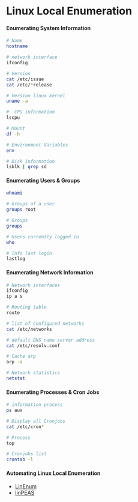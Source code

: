 # Linux Local Enumeration
#### Enumerating System Information
````bash
# Name
hostname

# network interface
ifconfig

# Version
cat /etc/issue
cat /etc/*release

# Version linux kernel
uname -a

#  CPU information
lscpu

# Mount
df -h

# Environment Variables
env

# Disk information
lsblk | grep sd
````
#### Enumerating Users & Groups
````bash
whoami

# Groups of a user
groups root

# Groups 
groups

# Users currently logged in
who

# Info last login
lastlog
````
#### Enumerating Network Information
````bash
# Network interfaces
ifconfig
ip a s

# Routing table
route

# list of configured networks
cat /etc/networks

# default DNS name server address
cat /etc/resolv.conf

# Cache arp
arp -a

# Network statistics
netstat
````
#### Enumerating Processes & Cron Jobs
````bash
# information process
ps aux

# Display all Cronjobs 
cat /etc/cron*

# Process
top

# Cronjobs list
crontab -l
````
#### Automating Linux Local Enumeration 
* [LinEnum](https://github.com/rebootuser/LinEnum)
* [linPEAS](https://github.com/carlospolop/PEASS-ng/releases/tag/20230219)
